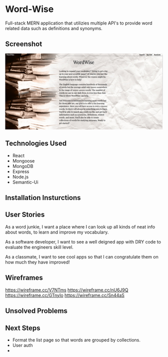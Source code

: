 # Word-Wise
Full-stack MERN application that utilizies multiple API's to provide word related data such as definitions and synonyms.

## Screenshot

<img src='frontend/src/assets/app-screenshot.png'>

## Technologies Used
<ul>
<li>React</li>
<li>Mongoose</li>
<li>MongoDB</li>
<li>Express</li>
<li>Node.js</li>
<li>Semantic-Ui</li>
</ul>

## Installation Insturctions


## User Stories

As a word junkie, I want a place where I can look up all kinds of neat info about words, to learn and improve my vocabulary.

As a software developer, I want to see a well deigned app with DRY code to evaluate the engineers skill level.

As a classmate, I want to see cool apps so that I can congratulate them on how much they have improved!

## Wireframes

https://wireframe.cc/V7NTms
https://wireframe.cc/nU6J9Q
https://wireframe.cc/GTnyIo
https://wireframe.cc/Sn44aS

## Unsolved Problems


## Next Steps
<ul>
<li>Format the list page so that words are grouped by collections.</li>
<li>User auth</li>
<li></li>
</ul>
